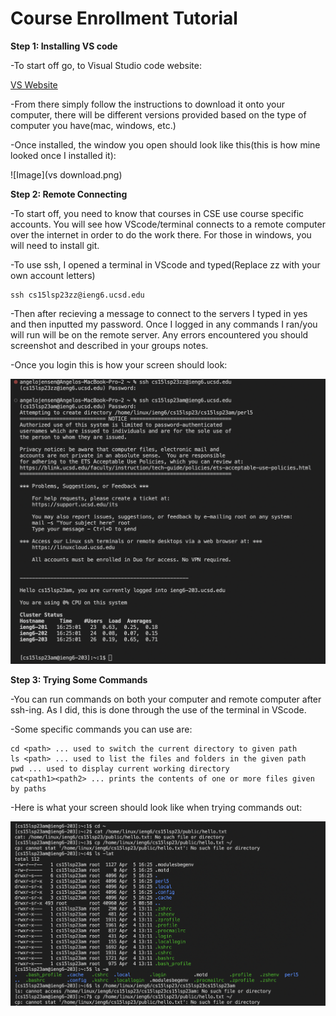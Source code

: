# Course Enrollment Tutorial
**Step 1: Installing VS code**



-To start off go, to Visual Studio code website:

[VS Website](https://code.visualstudio.com/)

-From there simply follow the instructions to download it onto your computer, there will be different versions provided based on the type of computer you have(mac, windows, etc.)


-Once installed, the window you open should look like this(this is how mine looked once I installed it):

![Image](vs download.png)

**Step 2: Remote Connecting**

-To start off, you need to know that courses in CSE use course specific accounts. You will see how VScode/terminal connects to a remote computer over the internet in order to do the work there. For those in windows, you will need to install git.

-To use ssh, I opened a terminal in VScode and typed(Replace zz with your own account letters)

```
ssh cs15lsp23zz@ieng6.ucsd.edu
```

-Then after recieving a message to connect to the servers I typed in yes and then inputted my password. Once I logged in any commands I ran/you will run will be on the remote server. Any errors encountered you should screenshot and described in your groups notes.

-Once you login this is how your screen should look:

![Image](connect.png)

**Step 3: Trying Some Commands**

-You can run commands on both your computer and remote computer after ssh-ing. As I did, this is done through the use of the terminal in VScode.

-Some specific commands you can use are:

```
cd <path> ... used to switch the current directory to given path
ls <path> ... used to list the files and folders in the given path
pwd ... used to display current working directory
cat<path1><path2> ... prints the contents of one or more files given by paths
```

-Here is what your screen should look like when trying commands out:

![Image](commands.png)


